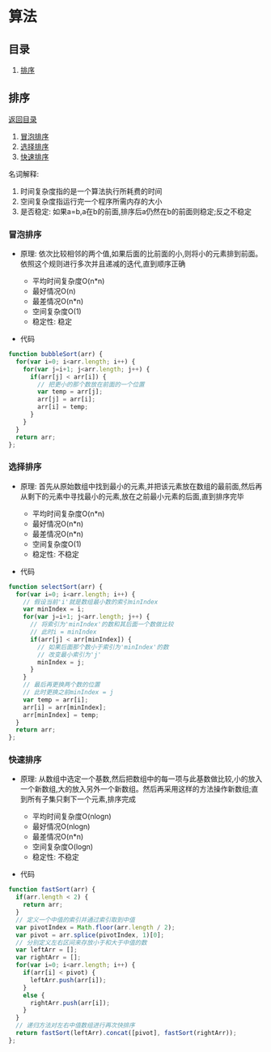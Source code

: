 # 算法

## 目录

1. [排序](#排序)

## 排序

[返回目录](#目录)

1. [冒泡排序](#冒泡排序)
2. [选择排序](#选择排序)
3. [快速排序](#快速排序)

名词解释:

  1. 时间复杂度指的是一个算法执行所耗费的时间
  2. 空间复杂度指运行完一个程序所需内存的大小
  3. 是否稳定: 如果a=b,a在b的前面,排序后a仍然在b的前面则稳定;反之不稳定

### 冒泡排序

- 原理: 依次比较相邻的两个值,如果后面的比前面的小,则将小的元素排到前面。依照这个规则进行多次并且递减的迭代,直到顺序正确

  - 平均时间复杂度O(n*n)
  - 最好情况O(n)
  - 最差情况O(n*n)
  - 空间复杂度O(1)
  - 稳定性: 稳定

- 代码

~~~js
function bubbleSort(arr) {
  for(var i=0; i<arr.length; i++) {
    for(var j=i+1; j<arr.length; j++) {
      if(arr[j] < arr[i]) {
        // 把更小的那个数放在前面的一个位置
        var temp = arr[j];
        arr[j] = arr[i];
        arr[i] = temp;
      }
    }
  }
  return arr;
};
~~~

### 选择排序

- 原理: 首先从原始数组中找到最小的元素,并把该元素放在数组的最前面,然后再从剩下的元素中寻找最小的元素,放在之前最小元素的后面,直到排序完毕

  - 平均时间复杂度O(n*n)
  - 最好情况O(n*n)
  - 最差情况O(n*n)
  - 空间复杂度O(1)
  - 稳定性: 不稳定

- 代码

~~~js
function selectSort(arr) {
  for(var i=0; i<arr.length; i++) {
    // 假设当前'i'就是数组最小数的索引minIndex
    var minIndex = i;
    for(var j=i+1; j<arr.length; j++) {
      // 将索引为'minIndex'的数和其后面一个数做比较
      // 此时i = minIndex
      if(arr[j] < arr[minIndex]) {
        // 如果后面那个数小于索引为'minIndex'的数
        // 改变最小索引为'j'
        minIndex = j;
      }
    }
    // 最后再更换两个数的位置
    // 此时更换之前minIndex = j
    var temp = arr[i];
    arr[i] = arr[minIndex];
    arr[minIndex] = temp;
  }
  return arr;
};
~~~

### 快速排序

- 原理: 从数组中选定一个基数,然后把数组中的每一项与此基数做比较,小的放入一个新数组,大的放入另外一个新数组。然后再采用这样的方法操作新数组;直到所有子集只剩下一个元素,排序完成

  - 平均时间复杂度O(nlogn)
  - 最好情况O(nlogn)
  - 最差情况O(n*n)
  - 空间复杂度O(logn)
  - 稳定性: 不稳定

- 代码

~~~js
function fastSort(arr) {
  if(arr.length < 2) {
    return arr;
  }
  // 定义一个中值的索引并通过索引取到中值
  var pivotIndex = Math.floor(arr.length / 2);
  var pivot = arr.splice(pivotIndex, 1)[0];
  // 分别定义左右区间来存放小于和大于中值的数
  var leftArr = [];
  var rightArr = [];
  for(var i=0; i<arr.length; i++) {
    if(arr[i] < pivot) {
      leftArr.push(arr[i]);
    }
    else {
      rightArr.push(arr[i]);
    }
  }
  // 递归方法对左右中值数组进行再次快排序
  return fastSort(leftArr).concat([pivot], fastSort(rightArr));
};
~~~
